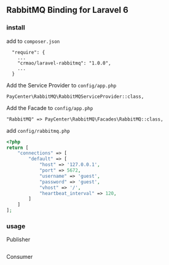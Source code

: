 ## RabbitMQ Binding for Laravel  6


### install

add to `composer.json`

```
  "require": {
    ...
    "crmao/laravel-rabbitmq": "1.0.0",
    ...
  }
```

Add the Service Provider to `config/app.php`

```
PayCenter\RabbitMQ\RabbitMQServiceProvider::class,
```

Add the Facade to `config/app.php`

```
"RabbitMQ" => PayCenter\RabbitMQ\Facades\RabbitMQ::class,
```

add `config/rabbitmq.php`

```php
<?php
return [
    "connections" => [
        "default" => [
            "host" => '127.0.0.1',
            "port" => 5672,
            "username" => 'guest',
            "password" => 'guest',
            "vhost" => '/',
            "heartbeat_interval" => 120,
        ]
    ]
];
```


### usage

Publisher

```php

```

Consumer

```php

```
